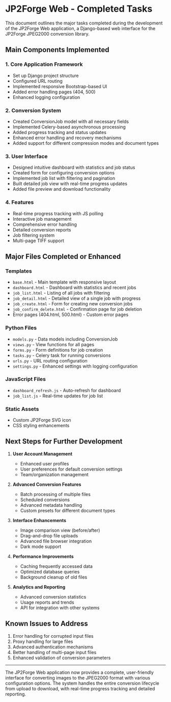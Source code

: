 # JP2Forge Web - Completed Tasks

This document outlines the major tasks completed during the development of the JP2Forge Web application, a Django-based web interface for the JP2Forge JPEG2000 conversion library.

## Main Components Implemented

### 1. Core Application Framework
- Set up Django project structure
- Configured URL routing
- Implemented responsive Bootstrap-based UI
- Added error handling pages (404, 500)
- Enhanced logging configuration

### 2. Conversion System
- Created ConversionJob model with all necessary fields
- Implemented Celery-based asynchronous processing
- Added progress tracking and status updates
- Enhanced error handling and recovery mechanisms
- Added support for different compression modes and document types

### 3. User Interface
- Designed intuitive dashboard with statistics and job status
- Created form for configuring conversion options
- Implemented job list with filtering and pagination
- Built detailed job view with real-time progress updates
- Added file preview and download functionality

### 4. Features
- Real-time progress tracking with JS polling
- Interactive job management
- Comprehensive error handling
- Detailed conversion reports
- Job filtering system
- Multi-page TIFF support

## Major Files Completed or Enhanced

### Templates
- `base.html` - Main template with responsive layout
- `dashboard.html` - Dashboard with statistics and recent jobs
- `job_list.html` - Listing of all jobs with filtering
- `job_detail.html` - Detailed view of a single job with progress
- `job_create.html` - Form for creating new conversion jobs
- `job_confirm_delete.html` - Confirmation page for job deletion
- Error pages (404.html, 500.html) - Custom error pages

### Python Files
- `models.py` - Data models including ConversionJob
- `views.py` - View functions for all pages
- `forms.py` - Form definitions for job creation
- `tasks.py` - Celery task for running conversions
- `urls.py` - URL routing configuration
- `settings.py` - Enhanced settings with logging configuration

### JavaScript Files
- `dashboard_refresh.js` - Auto-refresh for dashboard
- `job_list.js` - Real-time updates for job list

### Static Assets
- Custom JP2Forge SVG icon
- CSS styling enhancements

## Next Steps for Further Development

1. **User Account Management**
   - Enhanced user profiles
   - User preferences for default conversion settings
   - Team/organization management

2. **Advanced Conversion Features**
   - Batch processing of multiple files
   - Scheduled conversions
   - Advanced metadata handling
   - Custom presets for different document types

3. **Interface Enhancements**
   - Image comparison view (before/after)
   - Drag-and-drop file uploads
   - Advanced file browser integration
   - Dark mode support

4. **Performance Improvements**
   - Caching frequently accessed data
   - Optimized database queries
   - Background cleanup of old files

5. **Analytics and Reporting**
   - Advanced conversion statistics
   - Usage reports and trends
   - API for integration with other systems

## Known Issues to Address

1. Error handling for corrupted input files
2. Proxy handling for large files
3. Advanced authentication mechanisms
4. Better handling of multi-page input files
5. Enhanced validation of conversion parameters

---

The JP2Forge Web application now provides a complete, user-friendly interface for converting images to the JPEG2000 format with various configuration options. The system handles the entire conversion lifecycle from upload to download, with real-time progress tracking and detailed reporting.
